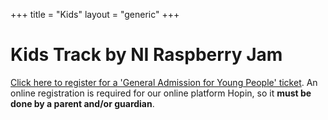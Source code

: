 +++
title = "Kids"
layout = "generic"
+++

# Kids Track by NI Raspberry Jam

[Click here to register for a 'General Admission for Young People' ticket](https://hopin.to/events/ni-raspberry-jam-nidc). An online registration is required for our online platform Hopin, so it **must be done by a parent and/or guardian**.
